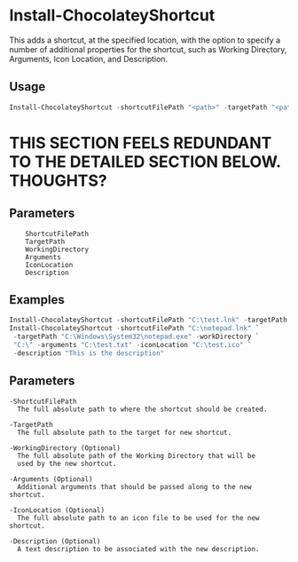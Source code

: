 # Install-ChocolateyShortcut
This adds a shortcut, at the specified location, with the option to specify 
a number of additional properties for the shortcut, such as Working Directory,
Arguments, Icon Location, and Description.

## Usage

```powershell
Install-ChocolateyShortcut -shortcutFilePath "<path>" -targetPath "<path>"
```

# THIS SECTION FEELS REDUNDANT TO THE DETAILED SECTION BELOW. THOUGHTS?
## Parameters
```
    ShortcutFilePath
    TargetPath
    WorkingDirectory
    Arguments
    IconLocation
    Description
```

## Examples

```powershell
Install-ChocolateyShortcut -shortcutFilePath "C:\test.lnk" -targetPath "C:\test.exe"
Install-ChocolateyShortcut -shortcutFilePath "C:\notepad.lnk" `
 -targetPath "C:\Windows\System32\notepad.exe" -workDirectory `
 "C:\" -arguments "C:\test.txt" -iconLocation "C:\test.ico" `
 -description "This is the description"
```

## Parameters

```
-ShortcutFilePath
  The full absolute path to where the shortcut should be created.  

-TargetPath
  The full absolute path to the target for new shortcut.  

-WorkingDirectory (Optional)
  The full absolute path of the Working Directory that will be 
  used by the new shortcut.  

-Arguments (Optional)
  Additional arguments that should be passed along to the new shortcut.  

-IconLocation (Optional)
  The full absolute path to an icon file to be used for the new shortcut.  

-Description (Optional)
  A text description to be associated with the new description.  
```